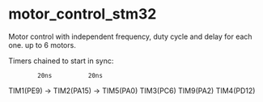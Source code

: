 # motor_control_stm32
  Motor control with independent frequency, duty cycle and delay for each one. up to 6 motors.
  
  
  Timers chained to start in sync:
  
  			20ns		  20ns
  TIM1(PE9) ->  TIM2(PA15) -> TIM5(PA0)
  		  		TIM3(PC6)	  TIM9(PA2)
  		  		TIM4(PD12)
